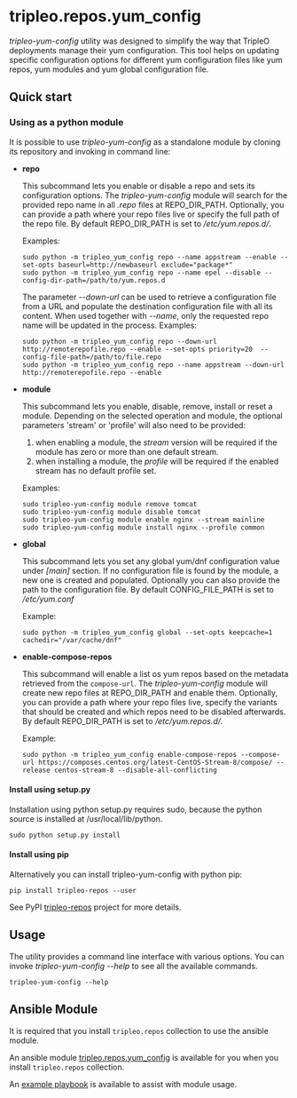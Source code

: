 # tripleo.repos.yum_config

*tripleo-yum-config* utility was designed to simplify the way that TripleO
deployments manage their yum configuration. This tool helps on updating
specific configuration options for different yum configuration files like yum
repos, yum modules and yum global configuration file.

## Quick start

### Using as a python module

It is possible to use *tripleo-yum-config* as a standalone module by cloning
its repository and invoking in command line:
* **repo**

  This subcommand lets you enable or disable a repo and sets its configuration options.
  The *tripleo-yum-config* module will search for the provided repo name in all *.repo* files at REPO_DIR_PATH.
  Optionally, you can provide a path where your repo files live or specify the full path of the repo file.
  By default REPO_DIR_PATH is set to */etc/yum.repos.d/*.

  Examples:
  ```
  sudo python -m tripleo_yum_config repo --name appstream --enable --set-opts baseurl=http://newbaseurl exclude="package*"
  sudo python -m tripleo_yum_config repo --name epel --disable --config-dir-path=/path/to/yum.repos.d
  ```
  The parameter *--down-url* can be used to retrieve a configuration file from a URL and populate the destination
  configuration file with all its content. When used together with *--name*, only the requested repo name will be
  updated in the process.
    Examples:
  ```
  sudo python -m tripleo_yum_config repo --down-url http://remoterepofile.repo --enable --set-opts priority=20  --config-file-path=/path/to/file.repo
  sudo python -m tripleo_yum_config repo --name appstream --down-url http://remoterepofile.repo --enable
  ```

* **module**

  This subcommand lets you enable, disable, remove, install or reset a module.
  Depending on the selected operation and module, the optional parameters 'stream' or 'profile' will also need to be provided:
  1. when enabling a module, the *stream* version will be required if the module has zero or more than one default stream.
  2. when installing a module, the *profile* will be required if the enabled stream has no default profile set.

  Examples:
  ```
  sudo tripleo-yum-config module remove tomcat
  sudo tripleo-yum-config module disable tomcat
  sudo tripleo-yum-config module enable nginx --stream mainline
  sudo tripleo-yum-config module install nginx --profile common
  ```
* **global**

  This subcommand lets you set any global yum/dnf configuration value under *[main]* section.
  If no configuration file is found by the module, a new one is created and populated.
  Optionally you can also provide the path to the configuration file.
  By default CONFIG_FILE_PATH is set to */etc/yum.conf*

  Example:
  ```
  sudo python -m tripleo_yum_config global --set-opts keepcache=1 cachedir="/var/cache/dnf"
  ```

* **enable-compose-repos**

  This subcommand will enable a list os yum repos based on the metadata retrieved from the `compose-url`.
  The *tripleo-yum-config* module will create new repo files at REPO_DIR_PATH and enable them.
  Optionally, you can provide a path where your repo files live, specify the variants that should be created and which repos need to be disabled afterwards.
  By default REPO_DIR_PATH is set to */etc/yum.repos.d/*.

  Example:
  ```
  sudo python -m tripleo_yum_config enable-compose-repos --compose-url https://composes.centos.org/latest-CentOS-Stream-8/compose/ --release centos-stream-8 --disable-all-conflicting
  ```

#### Install using setup.py

Installation using python setup.py requires sudo, because the python source
is installed at /usr/local/lib/python.

```
sudo python setup.py install
```

#### Install using pip
Alternatively you can install tripleo-yum-config with python pip:
```
pip install tripleo-repos --user
```
See PyPI [tripleo-repos](https://pypi.org/project/tripleo-repos/)
project for more details.

## Usage

The utility provides a command line interface with various options. You can
invoke *tripleo-yum-config --help* to see all the available commands.
```
tripleo-yum-config --help
```

## Ansible Module

It is required that you install `tripleo.repos` collection to use the ansible
module.

An ansible module [tripleo.repos.yum_config](https://opendev.org/openstack/tripleo-repos/src/branch/master/modules/module/modules/yum_config.py)
is available for you when you install `tripleo.repos` collection.

An [example playbook](https://opendev.org/openstack/tripleo-repos/src/branch/master/playbooks/example_yum_config.yaml)
is available to assist with module usage.
